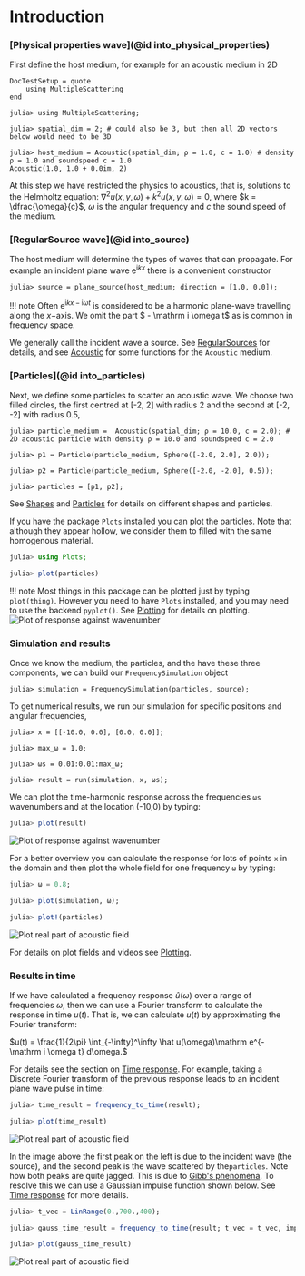 # Introduction


### [Physical properties wave](@id into_physical_properties)

First define the host medium, for example for an acoustic medium in 2D

```@meta
DocTestSetup = quote
    using MultipleScattering
end
```

```jldoctest intro
julia> using MultipleScattering;

julia> spatial_dim = 2; # could also be 3, but then all 2D vectors below would need to be 3D

julia> host_medium = Acoustic(spatial_dim; ρ = 1.0, c = 1.0) # density ρ = 1.0 and soundspeed c = 1.0
Acoustic(1.0, 1.0 + 0.0im, 2)
```
At this step we have restricted the physics to acoustics, that is, solutions to the Helmholtz equation: $\nabla^2 u(x,y,\omega) + k^2 u(x,y,\omega) = 0$, where $k = \dfrac{\omega}{c}$, $\omega$ is the angular frequency and $c$ the sound speed of the medium.

### [RegularSource wave](@id into_source)

The host medium will determine the types of waves that can propagate. For example an incident plane wave $\mathrm e^{ \mathrm i k x}$ there is a convenient constructor
```jldoctest intro
julia> source = plane_source(host_medium; direction = [1.0, 0.0]);

```

!!! note 
    Often $\mathrm e^{ \mathrm i k x - \mathrm i \omega t}$ is considered to be a harmonic plane-wave travelling along the $x-$axis. We omit the part $ - \mathrm i \omega t$ as is common in frequency space.


We generally call the incident wave a source. See [RegularSources](@ref) for details, and see [Acoustic](@ref) for some functions for the `Acoustic` medium.

### [Particles](@id into_particles)

Next, we define some particles to scatter an acoustic wave. We choose two filled circles, the first centred at [-2, 2] with radius 2 and the second at [-2, -2] with radius 0.5,
```jldoctest intro
julia> particle_medium =  Acoustic(spatial_dim; ρ = 10.0, c = 2.0); # 2D acoustic particle with density ρ = 10.0 and soundspeed c = 2.0

julia> p1 = Particle(particle_medium, Sphere([-2.0, 2.0], 2.0));

julia> p2 = Particle(particle_medium, Sphere([-2.0, -2.0], 0.5));

julia> particles = [p1, p2];

```
See [Shapes](@ref) and [Particles](@ref) for details on different shapes and particles.

If you have the package `Plots` installed you can plot the particles. Note that although they appear hollow, we consider them to filled with the same homogenous material.
```julia
julia> using Plots;

julia> plot(particles)
```
!!! note
    Most things in this package can be plotted just by typing `plot(thing)`. However you need to have `Plots` installed, and you may need to use the backend `pyplot()`. See [Plotting](@ref) for details on plotting.
![Plot of response against wavenumber](../example/intro/two_particles.png)


### Simulation and results

Once we know the medium, the particles, and the have these three components, we can build our `FrequencySimulation` object
```jldoctest intro; output = false
julia> simulation = FrequencySimulation(particles, source);

```

To get numerical results, we run our simulation for specific positions and angular frequencies,
```jldoctest intro; output = false
julia> x = [[-10.0, 0.0], [0.0, 0.0]];

julia> max_ω = 1.0;

julia> ωs = 0.01:0.01:max_ω;

julia> result = run(simulation, x, ωs);

```

We can plot the time-harmonic response across the frequencies `ωs` wavenumbers and at the location (-10,0) by typing:
```julia
julia> plot(result)
```
![Plot of response against wavenumber](../example/intro/plot_result.png)

For a better overview you can calculate the response for lots of points `x` in the domain and then plot the whole field for one frequency `ω` by typing:
```julia
julia> ω = 0.8;

julia> plot(simulation, ω);

julia> plot!(particles)
```
![Plot real part of acoustic field](../example/intro/plot_field.png)

For details on plot fields and videos see [Plotting](@ref).

### Results in time

If we have calculated a frequency response $\hat u(\omega)$ over a range of frequencies $\omega$, then we can use a Fourier transform to calculate the response in time $u(t)$. That is, we can calculate $u(t)$ by approximating the Fourier transform:

$u(t) = \frac{1}{2\pi} \int_{-\infty}^\infty \hat u(\omega)\mathrm e^{-\mathrm i \omega t} d\omega.$

For details see the section on [Time response](@ref). For example, taking a Discrete Fourier transform of the previous response leads to an incident plane wave pulse in time:

```julia
julia> time_result = frequency_to_time(result);

julia> plot(time_result)
```
![Plot real part of acoustic field](../example/intro/plot_time_result.png)

In the image above the first peak on the left is due to the incident wave (the source), and the second peak is the wave scattered by the`particles`. Note how both peaks are quite jagged. This is due to [Gibb's phenomena](https://en.wikipedia.org/wiki/Gibbs_phenomenon). To resolve this we can use a Gaussian impulse function shown below. See [Time response](@ref) for more details.
```julia
julia> t_vec = LinRange(0.,700.,400);

julia> gauss_time_result = frequency_to_time(result; t_vec = t_vec, impulse = GaussianImpulse(max_ω));

julia> plot(gauss_time_result)
```
![Plot real part of acoustic field](../example/intro/plot_gauss_result.png)
